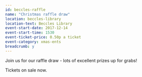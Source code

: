 ```yaml
---
id: beccles-raffle
name: "Christmas raffle draw"
location: beccles-library
location-text: Beccles Library
event-start-date: 2017-12-14
event-start-time: 1530
event-ticket-price: 0.50p a ticket
event-category: xmas-ents
breadcrumb: y
---
```


Join us for our raffle draw - lots of excellent prizes up for grabs!

Tickets on sale now.
